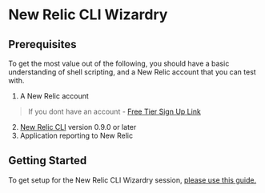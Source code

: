 # New Relic CLI Wizardry


## Prerequisites
To get the most value out of the following, you should have a basic understanding of shell scripting, and a New Relic account that you can test with.

1. A New Relic account
> If you dont have an account -  [Free Tier Sign Up Link](https://newrelic.com/signup)
2. [New Relic CLI](https://github.com/newrelic/newrelic-cli#installation) version 0.9.0 or later
3. Application reporting to New Relic

## Getting Started
To get setup for the New Relic CLI Wizardry session, [please use this guide.](https://github.com/newrelic-experimental/nerd-days-cli-wizardry)
